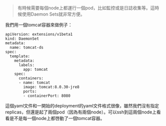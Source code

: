 > 有時候需要每個node上都運行一個pod，比如監控或是日誌收集等。這時候使用Daemon Sets就非常方便。

我們用一個tomcat容器來做例子：

```
apiVersion: extensions/v1beta1
kind: DaemonSet
metadata:
  name: tomcat-ds
spec:
  template:
    metadata:
      labels:
        app: tomcat
    spec:
      containers:
      - name: tomcat
        image: tomcat:8.0.30-jre8
        ports:
        - containerPort: 8080
```

這個yaml文件和一開始的deployment的yaml文件格式很像，雖然我們沒有指定replicas，但還是起了兩個pod（因為有兩個node）。可以ssh到這兩個node上看看是不是每一個node上都啓動了一個tomcat容器。